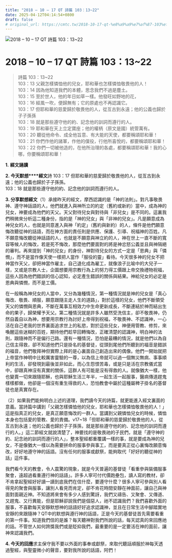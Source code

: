 ```yaml
---
title: "2018 – 10 – 17 QT 詩篇 103：13~22"
date: 2025-04-12T04:14:54+0800
draft: false
# original_url: https://cmtc.tw/2018-10-17-qt-%e8%a9%a9%e7%af%87-103%ef%bc%9a1322
---
```


![2018 – 10 – 17 QT 詩篇 103：13~22](/images/qt.jpg   "2018 – 10 – 17 QT 詩篇 103：13~22")

# 2018 – 10 – 17 QT 詩篇 103：13~22

> 詩篇 103：13~22  
> 103：13 父親怎樣憐恤他的兒女，耶和華也怎樣憐恤敬畏他的人！  
> 103：14 因為他知道我們的本體，思念我們不過是塵土。  
> 103：15 至於世人，他的年日如草一樣。他發旺如野地的花，  
> 103：16 經風一吹，便歸無有；它的原處也不再認識它。  
> 103：17 但耶和華的慈愛歸於敬畏他的人，從亙古到永遠；他的公義也歸於子子孫孫  
> 103：18 就是那些遵守他的約、記念他的訓詞而遵行的人。  
> 103：19 耶和華在天上立定寶座；他的權柄（原文是國）統管萬有。  
> 103：20 聽從他命令、成全他旨意、有大能的天使，都要稱頌耶和華！  
> 103：21 你們作他的諸軍，作他的僕役，行他所喜悅的，都要稱頌耶和華！  
> 103：22 你們一切被他造的，在他所治理的各處，都要稱頌耶和華！我的心哪，你要稱頌耶和華！

**1.** **經文誦讀**

**2. 今天默想****經文**詩 103：17 但耶和華的慈愛歸於敬畏他的人，從亙古到永遠；他的公義也歸於子子孫孫。  
103：18 就是那些遵守他的約、記念他的訓詞而遵行的人。

**3. 分享默想經文**（1）承接昨天的經文，摩西認識的是「神的法則」。對凡事敬畏神、遵守神話語的人，他們就進入與神所立的約定（舊約或新約）當中，成為神的兒女，神要成為他們的天父。天父對待兒女與對待與「非兒女」是不同的。這裏我們稍微來分析這二種身份，指的是「神的兒女」與「非神的兒女」。凡是願意成為神兒女的人，也就是同意進入與神「約定」（舊約與新約）的人，條件是他們願意悔改聽從神的話語，而在神方面的責任則是供應、保護、引導、祝福神的百姓。凡不願意悔改聽從神話語的人，也就是不願意與神立約的人，神在世上一直不斷的寬容等候人的悔改，若是死不悔改，那麼他們要面對的將是神忿怒公義並且與神隔絕的審判。再來提到「神的兒女」的身份，神對待兒女的方式一定是「恩典」與「憐憫」，而不是當作像天使一樣把人當作「服役的靈」看待。今天很多神的兒女不把神當作天父，卻把神當作雇主，自己退化成為雇工，就像浪子比喻中的大兒子一樣，又或是宗教人士，企圖想要用宗教行為上的努力得工價跟上帝交換禮物祝福，這些人因為他們錯誤的信心認知，必定產生錯誤的關係與結果。神給兒女的必定是恩典與憐憫，而不是工價。

在一般稱為神兒女的人當中，又分為幾種情況，第一種情況就是神的兒女是「真心悔改、敬畏、順服，願意跟隨主走人生的道路」，對於這樣的兒女，他們不斷領受天父的憐憫與恩典，不斷在萬事互相效力中生命更新成長，不斷連結於神而結出生命的果子，歸榮耀予天父。第二種情況就是許多人雖然受洗信主，卻不敬畏神，仍然自義自以為神，想要用宗教行為討好上帝得到祝福，不敬畏神、不認識神，一心活在自己老我的世界裏面追求世上的私慾，對於這些兒女，神便用管教、修剪，來喚醒這些迷糊的百姓，期待他們趁早回轉悔改，正確清楚的認識神，明白神的法則，跟隨神而不是偏行己路。還有一種情況，恐怕是最糟的情況，就是他們以為自己信主得救，卻不知道他們只是掛名的基督徒，從頭到尾他們所聽到的福音是錯誤的福音，他們敬拜神但實際上拜的是心裏面自己創造出來的偶像。他們一開始就把上帝當作神明中比較厲害靈驗的一尊，以為信上帝就可以過一個無災無病、事事順利的生活，卻發現到最後並非如此，而心生怨恨苦毒，或是只是活在宗教儀式當中，卻跟真神沒有真實的關係，這群人有可能是沒有得救的人。就像猶大一樣，他也變賣一切來跟隨耶穌，也與耶穌生活三年半，一起生活一起服事，醫病傳道趕鬼樣樣都做，他卻是一個沒有重生得救的人，恐怕教會中屬於這種屬稗子掛名的基督徒也是真實存在。

（2）如果我們能夠明白上述的道理，我們讀今天的詩篇，就更能進入經文裏面的意義。當詩篇中講到「父親怎樣憐恤他的兒女，耶和華也怎樣憐恤敬畏他的人！」這是指真正的兒女，是真正願意悔改的一群人。當講到父親憐恤兒女的時候，憐恤本身也包括愛的管教、愛的責備。v17~18「但耶和華的慈愛歸於敬畏他的人，從亙古到永遠；他的公義也歸於子子孫孫，就是那些遵守他的約、記念他的訓詞而遵行的人。」這二節經文就說清楚了，神要找的是敬畏祂的子民們，就是「遵守神的約、記念祂的訓詞而遵行的人」，整本聖經都重覆講一樣的事，就是要成為神的兒女，不是像猶大一樣以為需要拼命的服事參與事工，而是要真正從心裏悔改願意悔改，好好地遵守神的話語。沒有任何的服事或獻祭，能夠取代「好好的聽從神的話」這件事。

我們看今天的教會，令人震驚的現象，就是今天普遍的基督徒「看重參與裝備服事聚會，遠超過看重遵行神的話語」。許多人寧可付代價跑壘包，讀人寫的教材，卻不肯拿起聖經好好讀一讀到底我們在信什麼，要遵守什麼？很多人寧可參與別人看得見的聚會與服事，讓別人看見而肯定，卻不肯花時間安靜在神面前，讓自己與神面對面親近神。不知道將來會有多少人感到驚訝，我們又禱告、又聚會、又傳道、又趕鬼、又行異能，但是耶穌卻說我們是個惡人，祂不認識我們？我們喜歡外面的服事，不喜歡每天安靜默想神的話語好好追求認識神，並且在日常生活中腳踏實地安靜的來跟隨神？QT中的默想與遵行神的話語，正是今天的基督徒首先需要看重的第一件事。知道我們信的是誰？每天聽神對我們所說的話，每天認真的來回應祂的話。不管世人如何誇獎我們或是貶抑我們，最重要的是一定要活在神的面前，讓神來認識我們。

**4. 今天的回應**求主保守我不要以外面的事奉或獻祭，來取代聽話順服於神每天透過聖經，與聖靈微小的聲音，要對我所說的話語，阿們！